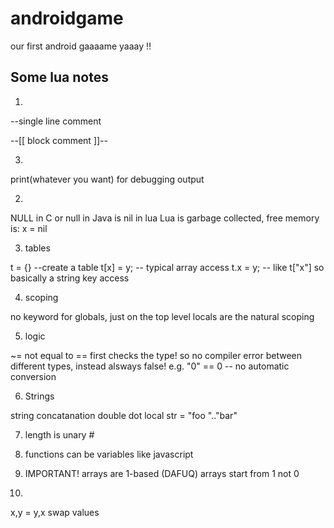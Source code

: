 # androidgame
our first android gaaaame yaaay !!

Some lua notes
--------------
1)
--single line comment

--[[
block comment
]]--

3)
print(whatever you want) for debugging output

2)
NULL in C or null in Java is nil in lua
Lua is garbage collected, free memory is: x = nil

3) tables

t = {}   --create a table
t[x] = y; -- typical array access
t.x = y; -- like t["x"] so basically a string key access

4) scoping

no keyword for globals, just on the top level
locals are the natural scoping

5) logic

~= not equal to
== first checks the type! so no compiler error between 
   different types, instead alsways false!
e.g.  "0" == 0 -- no automatic conversion

6) Strings

string concatanation double dot 
local str = "foo ".."bar"

7) length is unary #

8) functions can be variables like javascript

9) IMPORTANT! arrays are 1-based (DAFUQ) arrays start from 1 not 0

10)

x,y = y,x swap values

